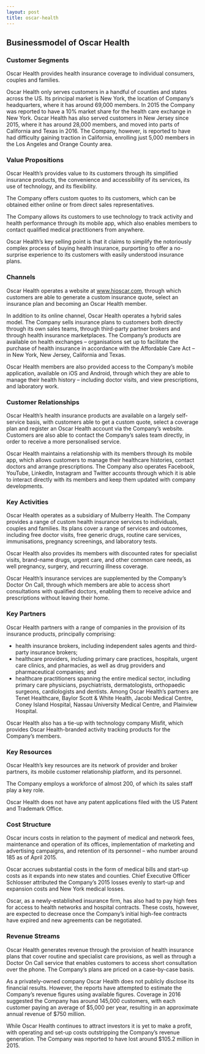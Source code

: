 ```yaml
---
layout: post
title: oscar-health
---
```


Businessmodel of Oscar Health
------------------------------

### Customer Segments

Oscar Health provides health insurance coverage to individual consumers, couples and families.

Oscar Health only serves customers in a handful of counties and states across the US. Its principal market is New York, the location of Company’s headquarters, where it has around 69,000 members. In 2015 the Company was reported to have a 10% market share for the health care exchange in New York. Oscar Health has also served customers in New Jersey since 2015, where it has around 28,000 members, and moved into parts of California and Texas in 2016. The Company, however, is reported to have had difficulty gaining traction in California, enrolling just 5,000 members in the Los Angeles and Orange County area.

### Value Propositions

Oscar Health’s provides value to its customers through its simplified insurance products, the convenience and accessibility of its services, its use of technology, and its flexibility.

The Company offers custom quotes to its customers, which can be obtained either online or from direct sales representatives.

The Company allows its customers to use technology to track activity and health performance through its mobile app, which also enables members to contact qualified medical practitioners from anywhere.

Oscar Health’s key selling point is that it claims to simplify the notoriously complex process of buying health insurance, purporting to offer a no-surprise experience to its customers with easily understood insurance plans.

### Channels

Oscar Health operates a website at www.hioscar.com, through which customers are able to generate a custom insurance quote, select an insurance plan and becoming an Oscar Health member.

In addition to its online channel, Oscar Health operates a hybrid sales model. The Company sells insurance plans to customers both directly through its own sales teams, through third-party partner brokers and through health insurance marketplaces. The Company’s products are available on health exchanges – organisations set up to facilitate the purchase of health insurance in accordance with the Affordable Care Act – in New York, New Jersey, California and Texas.

Oscar Health members are also provided access to the Company’s mobile application, available on iOS and Android, through which they are able to manage their health history – including doctor visits, and view prescriptions, and laboratory work.

### Customer Relationships

Oscar Health’s health insurance products are available on a largely self-service basis, with customers able to get a custom quote, select a coverage plan and register an Oscar Health account via the Company’s website. Customers are also able to contact the Company’s sales team directly, in order to receive a more personalised service.

Oscar Health maintains a relationship with its members through its mobile app, which allows customers to manage their healthcare histories, contact doctors and arrange prescriptions. The Company also operates Facebook, YouTube, LinkedIn, Instagram and Twitter accounts through which it is able to interact directly with its members and keep them updated with company developments.

### Key Activities

Oscar Health operates as a subsidiary of Mulberry Health. The Company provides a range of custom health insurance services to individuals, couples and families. Its plans cover a range of services and outcomes, including free doctor visits, free generic drugs, routine care services, immunisations, pregnancy screenings, and laboratory tests.

Oscar Health also provides its members with discounted rates for specialist visits, brand-name drugs, urgent care, and other common care needs, as well pregnancy, surgery, and recurring illness coverage.

Oscar Health’s insurance services are supplemented by the Company’s Doctor On Call, through which members are able to access short consultations with qualified doctors, enabling them to receive advice and prescriptions without leaving their home.

### Key Partners

Oscar Health partners with a range of companies in the provision of its insurance products, principally comprising:

 * health insurance brokers, including independent sales agents and third-party insurance brokers;
* healthcare providers, including primary care practices, hospitals, urgent care clinics, and pharmacies, as well as drug providers and pharmaceutical companies; and
* healthcare practitioners spanning the entire medical sector, including primary care physicians, psychiatrists, dermatologists, orthopaedic surgeons, cardiologists and dentists.
 Among Oscar Health’s partners are Tenet Healthcare, Baylor Scott & White Health, Jacobi Medical Centre, Coney Island Hospital, Nassau University Medical Centre, and Plainview Hospital.

Oscar Health also has a tie-up with technology company Misfit, which provides Oscar Health-branded activity tracking products for the Company’s members.

### Key Resources

Oscar Health’s key resources are its network of provider and broker partners, its mobile customer relationship platform, and its personnel.

The Company employs a workforce of almost 200, of which its sales staff play a key role.

Oscar Health does not have any patent applications filed with the US Patent and Trademark Office.

### Cost Structure

Oscar incurs costs in relation to the payment of medical and network fees, maintenance and operation of its offices, implementation of marketing and advertising campaigns, and retention of its personnel – who number around 185 as of April 2015.

Oscar accrues substantial costs in the form of medical bills and start-up costs as it expands into new states and counties. Chief Executive Officer Schlosser attributed the Company’s 2015 losses evenly to start-up and expansion costs and New York medical losses.

Oscar, as a newly-established insurance firm, has also had to pay high fees for access to health networks and hospital contracts. These costs, however, are expected to decrease once the Company’s initial high-fee contracts have expired and new agreements can be negotiated.

### Revenue Streams

Oscar Health generates revenue through the provision of health insurance plans that cover routine and specialist care provisions, as well as through a Doctor On Call service that enables customers to access short consultation over the phone. The Company’s plans are priced on a case-by-case basis.

As a privately-owned company Oscar Health does not publicly disclose its financial results. However, the reports have attempted to estimate the Company’s revenue figures using available figures. Coverage in 2016 suggested the Company has around 145,000 customers, with each customer paying an average of $5,000 per year, resulting in an approximate annual revenue of $750 million.

While Oscar Health continues to attract investors it is yet to make a profit, with operating and set-up costs outstripping the Company’s revenue generation. The Company was reported to have lost around $105.2 million in 2015.
